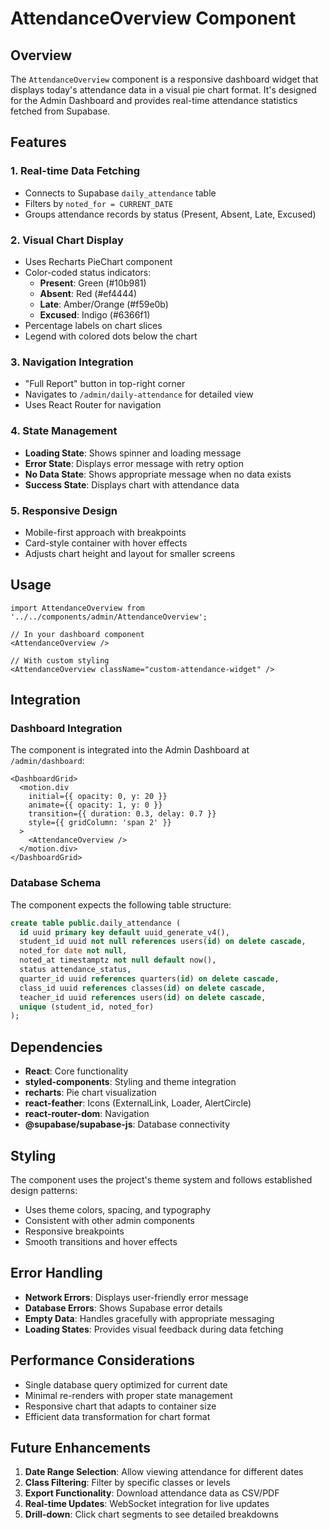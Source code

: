 # AttendanceOverview Component

## Overview
The `AttendanceOverview` component is a responsive dashboard widget that displays today's attendance data in a visual pie chart format. It's designed for the Admin Dashboard and provides real-time attendance statistics fetched from Supabase.

## Features

### 1. **Real-time Data Fetching**
- Connects to Supabase `daily_attendance` table
- Filters by `noted_for = CURRENT_DATE`
- Groups attendance records by status (Present, Absent, Late, Excused)

### 2. **Visual Chart Display**
- Uses Recharts PieChart component
- Color-coded status indicators:
  - **Present**: Green (#10b981)
  - **Absent**: Red (#ef4444)
  - **Late**: Amber/Orange (#f59e0b)
  - **Excused**: Indigo (#6366f1)
- Percentage labels on chart slices
- Legend with colored dots below the chart

### 3. **Navigation Integration**
- "Full Report" button in top-right corner
- Navigates to `/admin/daily-attendance` for detailed view
- Uses React Router for navigation

### 4. **State Management**
- **Loading State**: Shows spinner and loading message
- **Error State**: Displays error message with retry option
- **No Data State**: Shows appropriate message when no data exists
- **Success State**: Displays chart with attendance data

### 5. **Responsive Design**
- Mobile-first approach with breakpoints
- Card-style container with hover effects
- Adjusts chart height and layout for smaller screens

## Usage

```tsx
import AttendanceOverview from '../../components/admin/AttendanceOverview';

// In your dashboard component
<AttendanceOverview />

// With custom styling
<AttendanceOverview className="custom-attendance-widget" />
```

## Integration

### Dashboard Integration
The component is integrated into the Admin Dashboard at `/admin/dashboard`:

```tsx
<DashboardGrid>
  <motion.div
    initial={{ opacity: 0, y: 20 }}
    animate={{ opacity: 1, y: 0 }}
    transition={{ duration: 0.3, delay: 0.7 }}
    style={{ gridColumn: 'span 2' }}
  >
    <AttendanceOverview />
  </motion.div>
</DashboardGrid>
```

### Database Schema
The component expects the following table structure:

```sql
create table public.daily_attendance (
  id uuid primary key default uuid_generate_v4(),
  student_id uuid not null references users(id) on delete cascade,
  noted_for date not null,
  noted_at timestamptz not null default now(),
  status attendance_status,
  quarter_id uuid references quarters(id) on delete cascade,
  class_id uuid references classes(id) on delete cascade,
  teacher_id uuid references users(id) on delete cascade,
  unique (student_id, noted_for)
);
```

## Dependencies

- **React**: Core functionality
- **styled-components**: Styling and theme integration
- **recharts**: Pie chart visualization
- **react-feather**: Icons (ExternalLink, Loader, AlertCircle)
- **react-router-dom**: Navigation
- **@supabase/supabase-js**: Database connectivity

## Styling

The component uses the project's theme system and follows established design patterns:

- Uses theme colors, spacing, and typography
- Consistent with other admin components
- Responsive breakpoints
- Smooth transitions and hover effects

## Error Handling

- **Network Errors**: Displays user-friendly error message
- **Database Errors**: Shows Supabase error details
- **Empty Data**: Handles gracefully with appropriate messaging
- **Loading States**: Provides visual feedback during data fetching

## Performance Considerations

- Single database query optimized for current date
- Minimal re-renders with proper state management
- Responsive chart that adapts to container size
- Efficient data transformation for chart format

## Future Enhancements

1. **Date Range Selection**: Allow viewing attendance for different dates
2. **Class Filtering**: Filter by specific classes or levels
3. **Export Functionality**: Download attendance data as CSV/PDF
4. **Real-time Updates**: WebSocket integration for live updates
5. **Drill-down**: Click chart segments to see detailed breakdowns 